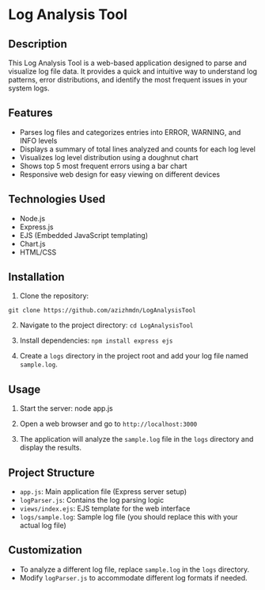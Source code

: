 # Log Analysis Tool

## Description
This Log Analysis Tool is a web-based application designed to parse and visualize log file data. It provides a quick and intuitive way to understand log patterns, error distributions, and identify the most frequent issues in your system logs.

## Features
- Parses log files and categorizes entries into ERROR, WARNING, and INFO levels
- Displays a summary of total lines analyzed and counts for each log level
- Visualizes log level distribution using a doughnut chart
- Shows top 5 most frequent errors using a bar chart
- Responsive web design for easy viewing on different devices

## Technologies Used
- Node.js
- Express.js
- EJS (Embedded JavaScript templating)
- Chart.js
- HTML/CSS

## Installation

1. Clone the repository:

```git clone https://github.com/azizhmdn/LogAnalysisTool```

2. Navigate to the project directory:
```cd LogAnalysisTool```

4. Install dependencies:
```npm install express ejs```

6. Create a `logs` directory in the project root and add your log file named `sample.log`.

## Usage

1. Start the server:
node app.js

3. Open a web browser and go to `http://localhost:3000`

4. The application will analyze the `sample.log` file in the `logs` directory and display the results.

## Project Structure
- `app.js`: Main application file (Express server setup)
- `logParser.js`: Contains the log parsing logic
- `views/index.ejs`: EJS template for the web interface
- `logs/sample.log`: Sample log file (you should replace this with your actual log file)

## Customization
- To analyze a different log file, replace `sample.log` in the `logs` directory.
- Modify `logParser.js` to accommodate different log formats if needed.
